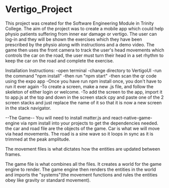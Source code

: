 # Vertigo_Project

This project was created for the Software Engineering Module in Trinity College. The aim of the project was to create a mobile app which could help physio patients suffering from inner ear damage or vertigo. The user can log-in and they will be shown the exercises which they have been prescribed by the physio along with instructions and a demo video. The game then uses the front camera to track the user's head movements which controls the car on the road, the user must turn their head in a set rhythm to keep the car on the road and complete the exercise.

Installation Instructions:
  -open terminal
  -change directory to VertigoUI
  -run the command "npm install"
  -then run "npm start"
  -then scan the qr code using the expo app
  -Once you have run npm install once, you don't have to run it ever again
  -To create a screen, make a new .js file, and follow the skeleton of either login or welcome.
  -To add the screen to the app, import it to app.js at the top and down in the screen stack cpy and paste  one of the 2 screen stacks and just replace the name of it so that it is now a new screen in the stack navigator.

--The Game--
You will need to install matter.js and react-native-game-engine via npm install into your projects to get the dependencies needed.
the car and road file are the objects of the game. Car is what we will move via head movements. The road is a sine wave so it loops in sync as it is trimmed at the peak amplitude.

The movement files is what dictates how the entities are updated between frames.

The game file is what combines all the files. It creates a world for the game engine to render. The game engine then renders the entities in the world and imports the "systems"(the movement functions and rules the entities obey like gravity or standard movement).
